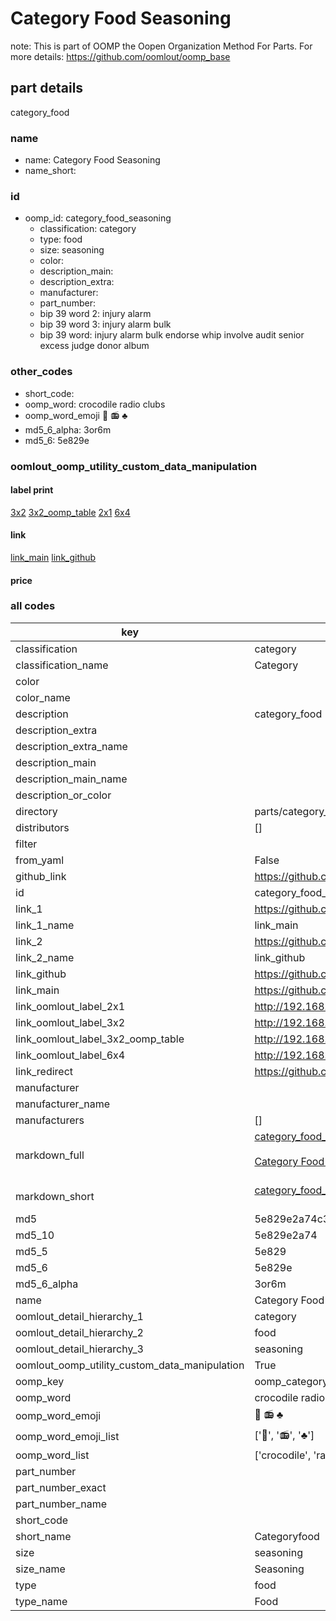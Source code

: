 # Category Food Seasoning  

note: This is part of OOMP the Oopen Organization Method For Parts. For more details: https://github.com/oomlout/oomp_base

##  part details
  



category_food



### name
* name: Category Food Seasoning
* name_short: 
### id
* oomp_id: category_food_seasoning
  * classification: category
  * type: food
  * size: seasoning
  * color: 
  * description_main: 
  * description_extra: 
  * manufacturer: 
  * part_number: 
  * bip 39 word 2: injury alarm
  * bip 39 word 3: injury alarm bulk
  * bip 39 word: injury alarm bulk endorse whip involve audit senior excess judge donor album

### other_codes
* short_code: 
* oomp_word: crocodile radio clubs
* oomp_word_emoji :crocodile: :radio: :clubs:
* md5_6_alpha: 3or6m
* md5_6: 5e829e






### oomlout_oomp_utility_custom_data_manipulation
#### label print
[3x2](http://192.168.1.245:1112/?label=oomp%203or6m)
[3x2_oomp_table](http://192.168.1.108:1112/?label=oomp%203or6m)
[2x1](http://192.168.1.242:1112/?label=oomp%203or6m)
[6x4](http://192.168.1.55:1112/?label=oomp%203or6m)    

#### link

[link_main](https://github.com/oomlout/oomlout_oomp_version_1_messy/tree/main/parts/category_food_seasoning) [link_github](https://github.com/oomlout/oomlout_oomp_version_1_messy/tree/main/parts/category_food_seasoning)                             

#### price







### all codes 
| key | value |  
| --- | --- |  
| classification | category |  
| classification_name | Category |  
| color |  |  
| color_name |  |  
| description | category_food |  
| description_extra |  |  
| description_extra_name |  |  
| description_main |  |  
| description_main_name |  |  
| description_or_color |   |  
| directory | parts/category_food_seasoning |  
| distributors | [] |  
| filter |  |  
| from_yaml | False |  
| github_link | https://github.com/oomlout/oomlout_oomp_part_src/tree/main/parts/category_food_seasoning |  
| id | category_food_seasoning |  
| link_1 | https://github.com/oomlout/oomlout_oomp_version_1_messy/tree/main/parts/category_food_seasoning |  
| link_1_name | link_main |  
| link_2 | https://github.com/oomlout/oomlout_oomp_version_1_messy/tree/main/parts/category_food_seasoning |  
| link_2_name | link_github |  
| link_github | https://github.com/oomlout/oomlout_oomp_version_1_messy/tree/main/parts/category_food_seasoning |  
| link_main | https://github.com/oomlout/oomlout_oomp_version_1_messy/tree/main/parts/category_food_seasoning |  
| link_oomlout_label_2x1 | http://192.168.1.242:1112/?label=oomp%203or6m |  
| link_oomlout_label_3x2 | http://192.168.1.245:1112/?label=oomp%203or6m |  
| link_oomlout_label_3x2_oomp_table | http://192.168.1.108:1112/?label=oomp%203or6m |  
| link_oomlout_label_6x4 | http://192.168.1.55:1112/?label=oomp%203or6m |  
| link_redirect | https://github.com/oomlout/oomlout_oomp_version_1_messy/tree/main/parts/category_food_seasoning |  
| manufacturer |  |  
| manufacturer_name |  |  
| manufacturers | [] |  
| markdown_full | [category_food_seasoning](none)<br>[](none)<br>[Category Food Seasoning](none)<br><br> |  
| markdown_short | [category_food_seasoning](none)<br><br> |  
| md5 | 5e829e2a74c3a1e1d8fd349c3c0173a1 |  
| md5_10 | 5e829e2a74 |  
| md5_5 | 5e829 |  
| md5_6 | 5e829e |  
| md5_6_alpha | 3or6m |  
| name | Category Food Seasoning |  
| oomlout_detail_hierarchy_1 | category |  
| oomlout_detail_hierarchy_2 | food |  
| oomlout_detail_hierarchy_3 | seasoning |  
| oomlout_oomp_utility_custom_data_manipulation | True |  
| oomp_key | oomp_category_food_seasoning |  
| oomp_word | crocodile radio clubs |  
| oomp_word_emoji | :crocodile: :radio: :clubs: |  
| oomp_word_emoji_list | [':crocodile:', ':radio:', ':clubs:'] |  
| oomp_word_list | ['crocodile', 'radio', 'clubs'] |  
| part_number |  |  
| part_number_exact |  |  
| part_number_name |  |  
| short_code |  |  
| short_name | Categoryfood |  
| size | seasoning |  
| size_name | Seasoning |  
| type | food |  
| type_name | Food |  
